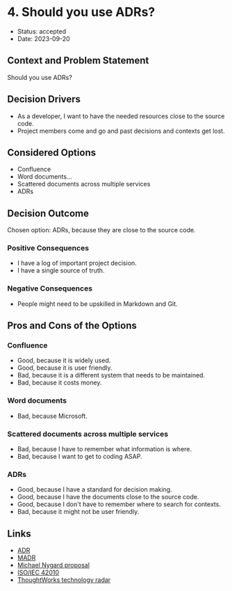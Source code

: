 # 4. Should you use ADRs?

* Status: accepted
* Date: 2023-09-20

## Context and Problem Statement

Should you use ADRs?

## Decision Drivers <!-- optional -->

* As a developer, I want to have the needed resources close to the source code.
* Project members come and go and past decisions and contexts get lost.

## Considered Options

* Confluence
* Word documents...
* Scattered documents across multiple services
* ADRs

## Decision Outcome

Chosen option: ADRs, because they are close to the source code.

### Positive Consequences <!-- optional -->

* I have a log of important project decision.
* I have a single source of truth.

### Negative Consequences <!-- optional -->

* People might need to be upskilled in Markdown and Git.

## Pros and Cons of the Options <!-- optional -->

### Confluence

* Good, because it is widely used.
* Good, because it is user friendly.
* Bad, because it is a different system that needs to be maintained.
* Bad, because it costs money.

### Word documents

* Bad, because Microsoft.

### Scattered documents across multiple services

* Bad, because I have to remember what information is where.
* Bad, because I want to get to coding ASAP.

### ADRs

* Good, because I have a standard for decision making.
* Good, because I have the documents close to the source code.
* Good, because I don't have to remember where to search for contexts.
* Bad, because it might not be user friendly.

## Links <!-- optional -->

* [ADR](https://adr.github.io/)
* [MADR](https://adr.github.io/madr/)
* [Michael Nygard proposal](https://cognitect.com/blog/2011/11/15/documenting-architecture-decisions)
* [ISO/IEC 42010](https://wikipedia.org/wiki/ISO/IEC_42010)
* [ThoughtWorks technology radar](https://www.thoughtworks.com/radar/techniques/lightweight-architecture-decision-records)
